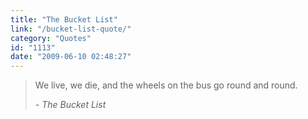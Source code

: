 ```yaml
---
title: "The Bucket List"
link: "/bucket-list-quote/"
category: "Quotes"
id: "1113"
date: "2009-06-10 02:48:27"
---
```


> We live, we die, and the wheels on the bus go round and round.
>
> <cite>- The Bucket List<cite>
